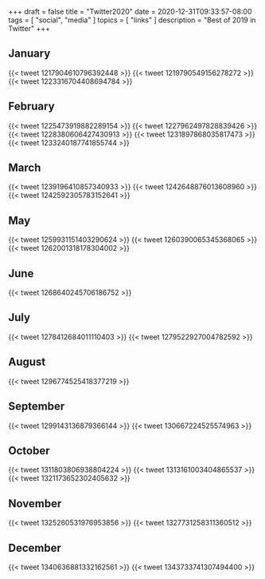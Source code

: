 +++
draft = false
title = "Twitter2020"
date = 2020-12-31T09:33:57-08:00
tags = [
  "social",
  "media"
  ]
topics = [
  "links"
]
description = "Best of 2019 in Twitter"
+++

## January

{{< tweet 1217904610796392448 >}}
{{< tweet 1219790549156278272 >}}
{{< tweet 1223316704408694784 >}}

## February

{{< tweet 1225473919882289154 >}}
{{< tweet 1227962497828839426 >}}
{{< tweet 1228380606427430913 >}}
{{< tweet 1231897868035817473 >}}
{{< tweet 1233240187741855744 >}}

## March

{{< tweet 1239196410857340933 >}}
{{< tweet 1242648876013608960 >}}
{{< tweet 1242592305783152641 >}}

## May

{{< tweet 1259931151403290624 >}}
{{< tweet 1260390065345368065 >}}
{{< tweet 1262001318178304002 >}}

## June

{{< tweet 1268640245706186752 >}}

## July

{{< tweet 1278412684011110403 >}}
{{< tweet 1279522927004782592 >}}

## August

{{< tweet 1296774525418377219 >}}

## September

{{< tweet 1299143136879366144 >}}
{{< tweet 130667224525574963 >}}

## October
{{< tweet 1311803806938804224 >}}
{{< tweet 1313161003404865537 >}}
{{< tweet 1321173652302405632 >}}

## November

{{< tweet 1325260531976953856 >}}
{{< tweet 1327731258311360512 >}}

## December

{{< tweet 1340636881332162561 >}}
{{< tweet 1343733741307494400 >}}
